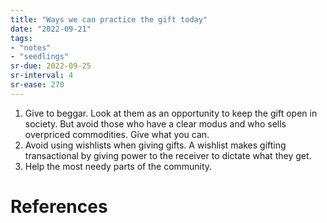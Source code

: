 ```yaml
---
title: "Ways we can practice the gift today"
date: "2022-09-21"
tags:
- "notes"
- "seedlings"
sr-due: 2022-09-25
sr-interval: 4
sr-ease: 270
---
```


1. Give to beggar. Look at them as an opportunity to keep the gift open in society. But avoid those who have a clear modus and who sells overpriced commodities. Give what you can.
2. Avoid using wishlists when giving gifts. A wishlist makes gifting transactional by giving power to the receiver to dictate what they get.
3. Help the most needy parts of the community.

# References